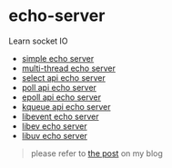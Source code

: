 # echo-server

Learn socket IO

* [simple echo server](https://github.com/holmofy/echo-server/blob/master/tcp-echo-server.c)
* [multi-thread echo server](https://github.com/holmofy/echo-server/blob/master/tcp-echo-server-multithread.c)
* [select api echo server](https://github.com/holmofy/echo-server/blob/master/tcp-non-blocking-select-echo-server.c)
* [poll api echo server](https://github.com/holmofy/echo-server/blob/master/tcp-non-blocking-poll-echo-server.c)
* [epoll api echo server](https://github.com/holmofy/echo-server/blob/master/tcp-non-blocking-epoll-echo-server.c)
* [kqueue api echo server](https://github.com/holmofy/echo-server/blob/master/tcp-non-blocking-kqueue-echo-server.c)
* [libevent echo server](https://github.com/holmofy/echo-server/blob/master/tcp-non-blocking-libevent-echo-server.c)
* [libev echo server](https://github.com/holmofy/echo-server/blob/master/tcp-non-blocking-libev-echo-server.c)
* [libuv echo server](https://github.com/holmofy/echo-server/blob/master/tcp-non-blocking-libuv-echo-server.c)

> please refer to [the post](https://blog.hufeifei.cn/2021/06/13/Java/nio/) on my blog
